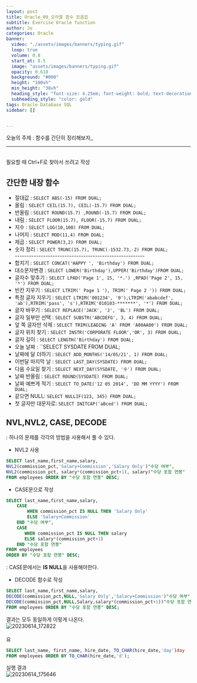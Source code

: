```yaml
---
layout: post
title: Oracle_09_오라클 함수 모음집
subtitle: Exercise Oracle function 
author: Jo
categories: Oracle
banner:
  video: "./assets/images/banners/typing.gif"
  loop: true
  volume: 0.8
  start_at: 8.5
  image: "assets/images/banners/typing.gif"
  opacity: 0.618
  background: "#000"
  height: "100vh"
  min_height: "38vh"
  heading_style: "font-size: 4.25em; font-weight: bold; text-decoration: underline"
  subheading_style: "color: gold"
tags: Oracle Database SQL
sidebar: []


---
```


오늘의 주제 :  함수를 간단히 정리해보자,, <br>
 * * *
 <br>
 필요할 때 Ctrl+F로 찾아서 쓰려고 작성<br>
 
## 간단한 내장 함수
 
- 절대값 : ``SELECT ABS(-15) FROM DUAL;``<br>
- 올림 : ``SELECT CEIL(15.7), CEIL(-15.7) FROM DUAL;``
- 반올림 : ``SELECT ROUND(15.7) ,ROUND(-15.7) FROM DUAL;``
- 내림 : ``SELECT FLOOR(15.7), FLOOR(-15.7) FROM DUAL;``
- 지수 : ``SELECT LOG(10,100) FROM DUAL;``
- 나머지 : ``SELECT MOD(11,4) FROM DUAL;``
- 제곱 : ``SELECT POWER(3,2) FROM DUAL;``
- 숫자 정리 : ``SELECT TRUNC(15.7), TRUNC(-1532.73,-2) FROM DUAL;``<br>
-------------------------------------------------------<br>
- 합치기 : ``SELECT CONCAT('HAPPY ', 'Birthday') FROM DUAL;``
- 대소문자변경 : ``SELECT LOWER('Birthday'),UPPER('Birthday')FROM DUAL;``
- 글자수 맞추기 : ``SELECT LPAD('Page 1', 15, '*.') ,RPAD('Page 2', 15, '*') FROM DUAL;``
- 빈칸 지우기 : ``SELECT LTRIM(' Page 1 '), TRIM(' Page 2 ')) FROM DUAL;``
- 특정 글자 지우기 : ``SELECT LTRIM('001234', '0'),LTRIM('ababcdef', 'ab'),RTRIM('pass', 's'),RTRIM('010103-*******', '*') FROM DUAL;``
- 글자 바꾸기 : ``SELECT REPLACE('JACK', 'J', 'BL') FROM DUAL;``
- 글자 일부만 선택 : ``SELECT SUBSTR('ABCDEFG', 3, 4) FROM DUAL;``
- 앞 쪽 글자만 삭제 : ``SELECT TRIM(LEADING 'A' FROM 'A00AA00') FROM DUAL;``
- 글자 위치 찾기 : ``SELECT INSTR('CORPORATE FLOOR','OR', 3) FROM DUAL;``
- 글자 길이 : ``SELECT LENGTH('Birthday') FROM DUAL;``
- 오늘 날짜 : ``SELECT SYSDATE FROM DUAL;
- 날짜에 달 더하기 : ``SELECT ADD_MONTHS('14/05/21', 1) FROM DUAL;``
- 이번달 마지막 날 : ``SELECT LAST_DAY(SYSDATE) FROM DUAL;``
- 다음 수요일 찾기 : ``SELECT NEXT_DAY(SYSDATE, '수') FROM DUAL;``
- 날짜 반올림 : ``SELECT ROUND(SYSDATE) FROM DUAL;``
- 날짜 예쁘게 적기 : ``SELECT TO_DATE('12 05 2014', 'DD MM YYYY') FROM DUAL;``
- 같으면 NULL: ``SELECT NULLIF(123, 345) FROM DUAL;``
- 첫 글자만 대문자로: ``SELECT INITCAP('aBced') FROM DUAL;``
 
## NVL,NVL2, CASE, DECODE
: 하나의 문제를 각각의 방법을 사용해서 풀 수 있다.
- NVL2 사용
```sql
SELECT last_name,first_name,salary,
NVL2(commission_pct,'Salary+Commission','Salary Only')"수당 여부",
NVL2(commission_pct, salary*(commission_pct+1), salary)"수당 포함 연봉"
FROM employees ORDER BY "수당 포함 연봉" DESC;
```
- CASE문으로 작성
```sql
SELECT last_name,first_name,salary,
    CASE 
        WHEN commission_pct IS NULL THEN 'Salary Only'
        ELSE 'Salary+Commission'
    END "수당 여부",
    CASE 
       WHEN commission_pct IS NULL THEN salary
       ELSE salary*(commission_pct+1)
    END "수당 포함 연봉"
FROM employees
ORDER BY "수당 포함 연봉" DESC;
```
 : CASE문에서는 <b>IS NULL</b>을 사용해야한다.<br>
- DECODE 함수로 작성
```sql
SELECT last_name,first_name,salary,
DECODE(commission_pct,NULL,'Salary Only','Salary+Commission')"수당 여부",
DECODE(commission_pct,NULL,Salary,salary*(commission_pct+1))"수당 포함 연봉"
FROM employees ORDER BY "수당 포함 연봉" DESC;
```

결과는 모두 동일하게 이렇게 나온다.<br>
![20230614_172822](https://github.com/CheeseYoung/cheeseyoung.github.io/assets/132384527/f2752f55-ccd6-4d5f-ae07-1162cb053e94)
<br><br>
요
```sql
SELECT last_name, first_name, hire_date, TO_CHAR(hire_date,'day')day
FROM employees ORDER BY TO_CHAR(hire_date,'d');
```
실행 결과 <br>
![20230614_175646](https://github.com/CheeseYoung/cheeseyoung.github.io/assets/132384527/98a12b73-4288-49fe-a0b9-c68dbdb95aee)



